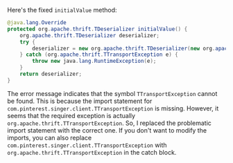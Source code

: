 Here's the fixed `initialValue` method:

```java
@java.lang.Override
protected org.apache.thrift.TDeserializer initialValue() {
    org.apache.thrift.TDeserializer deserializer;
    try {
        deserializer = new org.apache.thrift.TDeserializer(new org.apache.thrift.protocol.TCompactProtocol.Factory());
    } catch (org.apache.thrift.TTransportException e) {
        throw new java.lang.RuntimeException(e);
    }
    return deserializer;
}
```

The error message indicates that the symbol `TTransportException` cannot be found. This is because the import statement for `com.pinterest.singer.client.TTransportException` is missing. However, it seems that the required exception is actually `org.apache.thrift.TTransportException`. So, I replaced the problematic import statement with the correct one. If you don't want to modify the imports, you can also replace `com.pinterest.singer.client.TTransportException` with `org.apache.thrift.TTransportException` in the catch block.